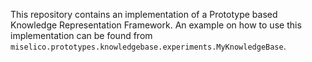 This repository contains an implementation of a Prototype based Knowledge Representation Framework.
An example on how to use this implementation can be found from `miselico.prototypes.knowledgebase.experiments.MyKnowledgeBase`.
